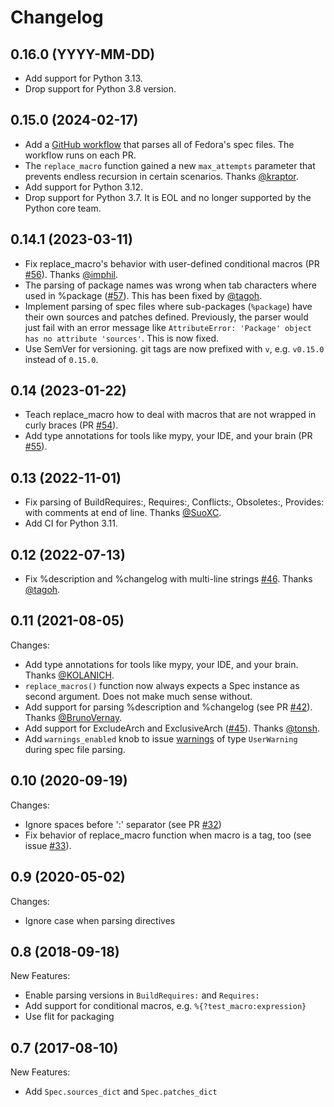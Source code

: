 # Changelog

## 0.16.0 (YYYY-MM-DD)

* Add support for Python 3.13.
* Drop support for Python 3.8 version.

## 0.15.0 (2024-02-17)

* Add a [GitHub workflow](https://github.com/bkircher/python-rpm-spec/actions/workflows/fedora-sources.yml) that parses all of Fedora's spec files. The workflow runs on each PR.
* The `replace_macro` function gained a new `max_attempts` parameter that prevents endless recursion in certain scenarios. Thanks [@kraptor](https://github.com/kraptor).
* Add support for Python 3.12.
* Drop support for Python 3.7. It is EOL and no longer supported by the Python core team.

## 0.14.1 (2023-03-11)

* Fix replace_macro's behavior with user-defined conditional macros (PR [#56](https://github.com/bkircher/python-rpm-spec/pull/59)). Thanks [@imphil](https://github.com/imphil).
* The parsing of package names was wrong when tab characters where used in %package ([#57](https://github.com/bkircher/python-rpm-spec/issues/57)). This has been fixed by [@tagoh](https://github.com/tagoh).
* Implement parsing of spec files where sub-packages (`%package`) have their own sources and patches defined. Previously, the parser would just fail with an error message like `AttributeError: 'Package' object has no attribute 'sources'`. This is now fixed.
* Use SemVer for versioning. git tags are now prefixed with `v`, e.g. `v0.15.0` instead of `0.15.0`.

## 0.14 (2023-01-22)

* Teach replace_macro how to deal with macros that are not wrapped in curly braces (PR [#54](https://github.com/bkircher/python-rpm-spec/pull/54)).
* Add type annotations for tools like mypy, your IDE, and your brain (PR [#55](https://github.com/bkircher/python-rpm-spec/pull/55)).

## 0.13 (2022-11-01)

* Fix parsing of BuildRequires:, Requires:, Conflicts:, Obsoletes:, Provides: with comments at end of line. Thanks [@SuoXC](https://github.com/SuoXC).
* Add CI for Python 3.11.

## 0.12 (2022-07-13)

* Fix %description and %changelog with multi-line strings [#46](https://github.com/bkircher/python-rpm-spec/issues/46). Thanks [@tagoh](https://github.com/tagoh).

## 0.11 (2021-08-05)

Changes:

* Add type annotations for tools like mypy, your IDE, and your brain. Thanks [@KOLANICH](https://github.com/KOLANICH).
* `replace_macros()` function now always expects a Spec instance as second argument. Does not make much sense without.
* Add support for parsing %description and %changelog (see PR [#42](https://github.com/bkircher/python-rpm-spec/pull/42)). Thanks [@BrunoVernay](https://github.com/BrunoVernay).
* Add support for ExcludeArch and ExclusiveArch ([#45](https://github.com/bkircher/python-rpm-spec/pull/45)). Thanks [@tonsh](https://github.com/tonsh).
* Add `warnings_enabled` knob to issue [warnings](https://docs.python.org/3/library/warnings.html#module-warnings) of type `UserWarning` during spec file parsing.

## 0.10 (2020-09-19)

Changes:

* Ignore spaces before ':' separator (see PR [#32](https://github.com/bkircher/python-rpm-spec/pull/32))
* Fix behavior of replace_macro function when macro is a tag, too (see issue [#33](https://github.com/bkircher/python-rpm-spec/issues/33)).

## 0.9 (2020-05-02)

Changes:

* Ignore case when parsing directives

## 0.8 (2018-09-18)

New Features:

* Enable parsing versions in `BuildRequires:` and `Requires:`
* Add support for conditional macros, e.g. `%{?test_macro:expression}`
* Use flit for packaging

## 0.7 (2017-08-10)

New Features:

* Add `Spec.sources_dict` and `Spec.patches_dict`
